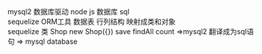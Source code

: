 mysql2 数据库驱动 node js 数据库 sql<br>
sequelize ORM工具 数据表 行列结构 映射成类和对象<br>
sequelize 类 Shop new Shop({})
save findAll count
=>mysql2 翻译成为sql语句 => mysql database